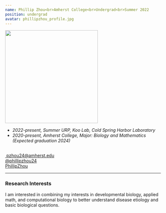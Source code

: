 ```yaml
---
name: Phillip Zhou<br>Amherst College<br>Undergrad<br>Summer 2022
position: undergrad
avatar: phillipzhou_profile.jpg
---
```


<img width="300" src="{{site.baseurl}}/images/people/{{page.avatar}}" data-action="zoom">
<br>


- _2022-present, Summer URP, Koo Lab, Cold Spring Harbor Laboratory_ <br>
- _2020-present, Amherst College, Major: Biology and Mathematics (Expected graduation 2024)_<br>
<br>
​
<a href="mailto:pzhou24@amherst.edu"><i class="fa fa-envelope-o"></i> pzhou24@amherst.edu</a><br>
<a href="https://twitter.com/phillipzhou24"><i class="fa fa-twitter"></i> @phillipzhou24 </a><br>
<a href="https://www.linkedin.com/in/phillip-zhou-1b3348114/"><i class="fa fa-linkedin-square"></i> PhillipZhou</a><br>

<hr>

### Research Interests

I am interested in combining my interests in developmental biology, applied math, and computational biology to better understand disease etiology and basic biological questions.
<br>
<br>
<br>

&nbsp;
&nbsp;
&nbsp;
&nbsp;
&nbsp;
&nbsp;
&nbsp;
&nbsp;
&nbsp;
&nbsp;
&nbsp;
&nbsp;
&nbsp;
&nbsp;
&nbsp;
&nbsp;
&nbsp;
&nbsp;
&nbsp;
&nbsp;
&nbsp;
&nbsp;
&nbsp;
&nbsp;

